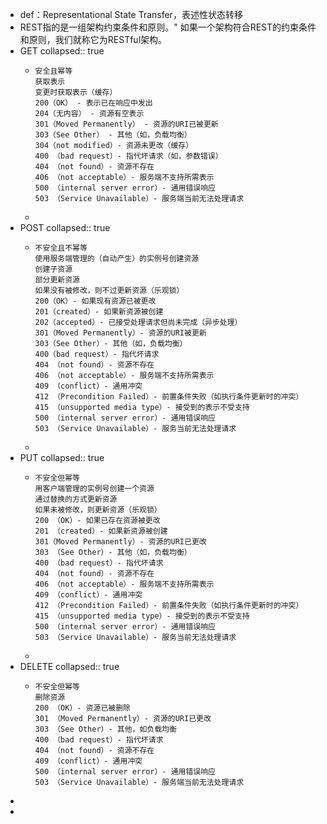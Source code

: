 - def：Representational State Transfer，表述性状态转移
- REST指的是一组架构约束条件和原则。" 如果一个架构符合REST的约束条件和原则，我们就称它为RESTful架构。
- GET
  collapsed:: true
	- ```
	  安全且幂等
	  获取表示
	  变更时获取表示（缓存）
	  200（OK） - 表示已在响应中发出
	  204（无内容） - 资源有空表示
	  301（Moved Permanently） - 资源的URI已被更新
	  303（See Other） - 其他（如，负载均衡）
	  304（not modified）- 资源未更改（缓存）
	  400 （bad request）- 指代坏请求（如，参数错误）
	  404 （not found）- 资源不存在
	  406 （not acceptable）- 服务端不支持所需表示
	  500 （internal server error）- 通用错误响应
	  503 （Service Unavailable）- 服务端当前无法处理请求
	  ```
	-
- POST
  collapsed:: true
	- ```
	  不安全且不幂等
	  使用服务端管理的（自动产生）的实例号创建资源
	  创建子资源
	  部分更新资源
	  如果没有被修改，则不过更新资源（乐观锁）
	  200（OK）- 如果现有资源已被更改
	  201（created）- 如果新资源被创建
	  202（accepted）- 已接受处理请求但尚未完成（异步处理）
	  301（Moved Permanently）- 资源的URI被更新
	  303（See Other）- 其他（如，负载均衡）
	  400（bad request）- 指代坏请求
	  404 （not found）- 资源不存在
	  406 （not acceptable）- 服务端不支持所需表示
	  409 （conflict）- 通用冲突
	  412 （Precondition Failed）- 前置条件失败（如执行条件更新时的冲突）
	  415 （unsupported media type）- 接受到的表示不受支持
	  500 （internal server error）- 通用错误响应
	  503 （Service Unavailable）- 服务当前无法处理请求
	  ```
	-
- PUT
  collapsed:: true
	- ```
	  不安全但幂等
	  用客户端管理的实例号创建一个资源
	  通过替换的方式更新资源
	  如果未被修改，则更新资源（乐观锁）
	  200 （OK）- 如果已存在资源被更改
	  201 （created）- 如果新资源被创建
	  301（Moved Permanently）- 资源的URI已更改
	  303 （See Other）- 其他（如，负载均衡）
	  400 （bad request）- 指代坏请求
	  404 （not found）- 资源不存在
	  406 （not acceptable）- 服务端不支持所需表示
	  409 （conflict）- 通用冲突
	  412 （Precondition Failed）- 前置条件失败（如执行条件更新时的冲突）
	  415 （unsupported media type）- 接受到的表示不受支持
	  500 （internal server error）- 通用错误响应
	  503 （Service Unavailable）- 服务当前无法处理请求
	  ```
	-
- DELETE
  collapsed:: true
	- ```
	  不安全但幂等
	  删除资源
	  200 （OK）- 资源已被删除
	  301 （Moved Permanently）- 资源的URI已更改
	  303 （See Other）- 其他，如负载均衡
	  400 （bad request）- 指代坏请求
	  404 （not found）- 资源不存在
	  409 （conflict）- 通用冲突
	  500 （internal server error）- 通用错误响应
	  503 （Service Unavailable）- 服务端当前无法处理请求
	  ```
-
-